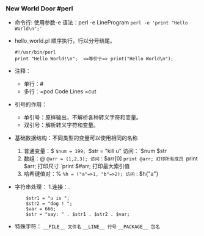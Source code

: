 ### New World Door  #perl

+ 命令行: 使用参数-e 
    语法：perl -e LineProgram
    `perl -e 'print "Hello World\n";'`
+ hello_world.pl
    顺序执行，行以分号结尾。
	```
    #!/usr/bin/perl
	print "Hello World!\n";  <=等价于=> print("Hello World\n"); 
  ```
+ 注释：
    + 单行：#
    + 多行：=pod  Code Lines =cut
	
+ 引号的作用：
    + 单引号：原样输出，不解析各种转义字符和变量。
    + 双引号：解析转义字符和变量。
	
+ 基础数据结构：不同类型的变量可以使用相同的名称
	1. 普通变量：$
		`$num = 199;
		`$str = "kill u"
		访问：`$num $str
	2. 数组：@
		`@arr = (1,2,3);
		访问：`$arr[0]
			  `print @arr; 打印所有成员
			  `print $arr; 打印尺寸
			  `print $#arr; 打印最大索引值
	3. 哈希键值对：%
		`%h = ("a"=>1, "b"=>2);
		访问：`$h{"a"}
		
+ 字符串处理：
	1.连接：.
    ```
		$str1 = "u is ";
		$str2 = "dog ! ";
		$var = 666;
		$str = "say: " . $str1 . $str2 . $var;
     ```
		
+ 特殊字符：
	`__FILE__ 文件名`
	`__LINE__ 行号`
	`__PACKAGE__ 包名`
